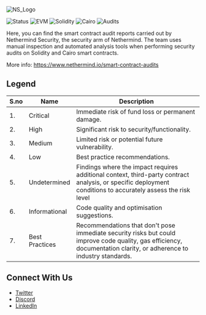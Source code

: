 ![NS_Logo](https://github.com/NethermindEth/PublicAuditReports/assets/114106639/637075e6-501c-4350-be8f-6e2afc38b136)

![Status](https://img.shields.io/badge/Status-Active-green) ![EVM](https://img.shields.io/badge/EVM-Compatible-blue) ![Solidity](https://img.shields.io/badge/Solidity-Supported-success) ![Cairo](https://img.shields.io/badge/Cairo-Supported-success) ![Audits](https://img.shields.io/badge/Audits-50%2B-blue)

Here, you can find the smart contract audit reports carried out by Nethermind Security, 
the security arm of Nethermind. The team uses manual inspection and automated analysis 
tools when performing security audits on Solidity and Cairo smart contracts.

More info: https://www.nethermind.io/smart-contract-audits

## Legend

| S.no | Name           | Description                                                                                                                                                           |
|------|----------------|---------------------------------------------------------------------------------------------------------------------------------------------------------------------- |
| 1.   | Critical       | Immediate risk of fund loss or permanent damage.                                                                                                                      |
| 2.   | High           | Significant risk to security/functionality.                                                                                                                           |
| 3.   | Medium         | Limited risk or potential future vulnerability.                                                                                                                       |
| 4.   | Low            | Best practice recommendations.                                                                                                                                        |
| 5.   | Undetermined   | Findings where the impact requires additional context, third-party contract analysis, or specific deployment conditions to accurately assess the risk level           |
| 6.   | Informational  | Code quality and optimisation suggestions.                                                                                                                            |
| 7.   | Best Practices | Recommendations that don't pose immediate security risks but could improve code quality, gas efficiency, documentation clarity, or adherence to industry standards.   |

## Connect With Us

- [Twitter](https://x.com/NethermindSec)
- [Discord](https://discord.com/invite/GXJFaYk)
- [LinkedIn](https://www.linkedin.com/company/nethermind/)

